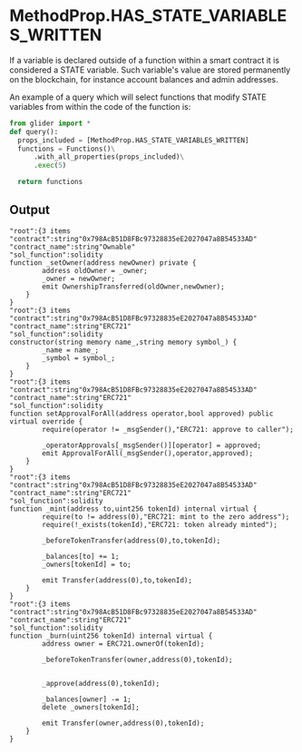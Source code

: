 # MethodProp.HAS\_STATE\_VARIABLES\_WRITTEN

If a variable is declared outside of a function within a smart contract it is considered a STATE variable. Such variable's value are stored permanently on the blockchain, for instance account balances and admin addresses.

An example of a query which will select functions that modify STATE variables from within the code of the function is:

```python
from glider import *
def query():
  props_included = [MethodProp.HAS_STATE_VARIABLES_WRITTEN]
  functions = Functions()\
      .with_all_properties(props_included)\
      .exec(5)

  return functions
```

## Output

```solidity
"root":{3 items
"contract":string"0x798AcB51D8FBc97328835eE2027047a8B54533AD"
"contract_name":string"Ownable"
"sol_function":solidity
function _setOwner(address newOwner) private {
        address oldOwner = _owner;
        _owner = newOwner;
        emit OwnershipTransferred(oldOwner,newOwner);
    }
}
"root":{3 items
"contract":string"0x798AcB51D8FBc97328835eE2027047a8B54533AD"
"contract_name":string"ERC721"
"sol_function":solidity
constructor(string memory name_,string memory symbol_) {
        _name = name_;
        _symbol = symbol_;
    }
}
"root":{3 items
"contract":string"0x798AcB51D8FBc97328835eE2027047a8B54533AD"
"contract_name":string"ERC721"
"sol_function":solidity
function setApprovalForAll(address operator,bool approved) public virtual override {
        require(operator != _msgSender(),"ERC721: approve to caller");
 
        _operatorApprovals[_msgSender()][operator] = approved;
        emit ApprovalForAll(_msgSender(),operator,approved);
    }
}
"root":{3 items
"contract":string"0x798AcB51D8FBc97328835eE2027047a8B54533AD"
"contract_name":string"ERC721"
"sol_function":solidity
function _mint(address to,uint256 tokenId) internal virtual {
        require(to != address(0),"ERC721: mint to the zero address");
        require(!_exists(tokenId),"ERC721: token already minted");
 
        _beforeTokenTransfer(address(0),to,tokenId);
 
        _balances[to] += 1;
        _owners[tokenId] = to;
 
        emit Transfer(address(0),to,tokenId);
    }
}
"root":{3 items
"contract":string"0x798AcB51D8FBc97328835eE2027047a8B54533AD"
"contract_name":string"ERC721"
"sol_function":solidity
function _burn(uint256 tokenId) internal virtual {
        address owner = ERC721.ownerOf(tokenId);
 
        _beforeTokenTransfer(owner,address(0),tokenId);
 
        
        _approve(address(0),tokenId);
 
        _balances[owner] -= 1;
        delete _owners[tokenId];
 
        emit Transfer(owner,address(0),tokenId);
    }
}
```
